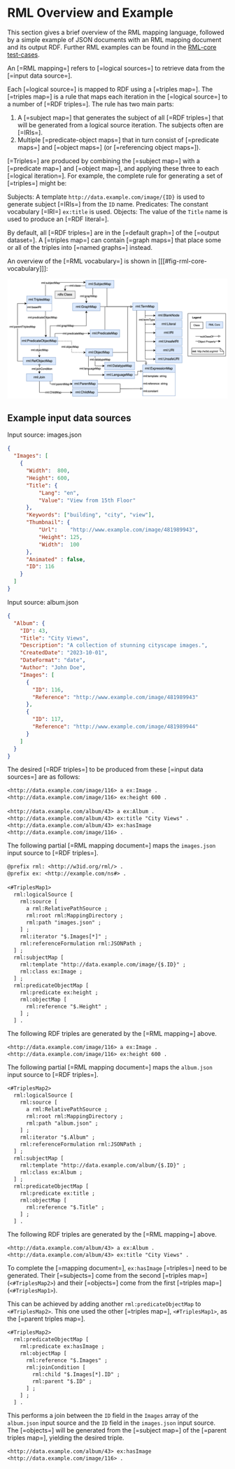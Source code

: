 # RML Overview and Example

This section gives a brief overview of the RML mapping language, followed by a simple example of JSON documents with an RML mapping document and its output RDF. Further RML examples can be found in the [RML-core test-cases](http://w3id.org/rml/core/test-cases).

An [=RML mapping=] refers to [=logical sources=] to retrieve data from the [=input data source=].

Each [=logical source=] is mapped to RDF using a [=triples map=].
The [=triples map=] is a rule that maps each iteration in the [=logical source=]
to a number of [=RDF triples=].
The rule has two main parts:

 1. A [=subject map=] that generates the subject of all [=RDF triples=]
 that will be generated from a logical source iteration.
 The subjects often are [=IRIs=].
 2. Multiple [=predicate-object maps=] that
 in turn consist of [=predicate maps=] and [=object maps=]
 (or [=referencing object maps=]).

[=Triples=] are produced by combining the [=subject map=] with a [=predicate map=] and [=object map=], and applying these three to each [=logical iteration=]. For example, the complete rule for generating a set of [=triples=] might be:

Subjects: A template `http://data.example.com/image/{ID}` is used to generate subject [=IRIs=] from the `ID` name.
Predicates: The constant vocabulary [=IRI=] `ex:title` is used.
Objects: The value of the `Title` name is used to produce an [=RDF literal=].
 
By default, all [=RDF triples=] are in the [=default graph=] of the [=output dataset=].
A [=triples map=] can contain [=graph maps=] that
place some or all of the triples into [=named graphs=] instead. 

An overview of the [=RML vocabulary=] is shown in [[[#fig-rml-core-vocabulary]]]:

![RML-Core vocabulary](../resources/diagram.png "RML-Core vocabulary")

## Example input data sources

<aside class="example" id="example-input-data-sources" title="Example input data sources">

Input source: images.json
<aside class="ex-input">

```json
{
  "Images": [
    {
      "Width":  800,
      "Height": 600,
      "Title": {
          "Lang": "en",
          "Value": "View from 15th Floor"
      },
      "Keywords": ["building", "city", "view"],
      "Thumbnail": {
          "Url":    "http://www.example.com/image/481989943",
          "Height": 125,
          "Width":  100
      },
      "Animated" : false,
      "ID": 116
    }
  ]
}
```
</aside>

Input source: album.json
<aside class="ex-input">

```json
{
  "Album": {
    "ID": 43,
    "Title": "City Views",
    "Description": "A collection of stunning cityscape images.",
    "CreatedDate": "2023-10-01",
    "DateFormat": "date",
    "Author": "John Doe",
    "Images": [
      {
        "ID": 116,
        "Reference": "http://www.example.com/image/481989943"
      },
      {
        "ID": 117,
        "Reference": "http://www.example.com/image/481989944"
      }
    ]
  }
}
```

</aside>

</aside>

<aside class="example" id="example-desired-rdf-output" title="Desired RDF output">

The desired [=RDF triples=] to be produced from these [=input data sources=] are as follows:

<aside class="ex-output">

```turtle
<http://data.example.com/image/116> a ex:Image .
<http://data.example.com/image/116> ex:height 600 .

<http://data.example.com/album/43> a ex:Album .
<http://data.example.com/album/43> ex:title "City Views" .
<http://data.example.com/album/43> ex:hasImage <http://data.example.com/image/116> .
```


</aside>

<aside class="example" id="example-simple-mappings" title="Simple mappings">

The following partial [=RML mapping document=] maps the `images.json` input source to [=RDF triples=].

<aside class="ex-mapping">

```turtle
@prefix rml: <http://w3id.org/rml/> .
@prefix ex: <http://example.com/ns#> .

<#TriplesMap1>
  rml:logicalSource [
    rml:source [
      a rml:RelativePathSource ;
      rml:root rml:MappingDirectory ;
      rml:path "images.json" ;
    ] ;
    rml:iterator "$.Images[*]" ;
    rml:referenceFormulation rml:JSONPath ;
  ] ;
  rml:subjectMap [
    rml:template "http://data.example.com/image/{$.ID}" ;
    rml:class ex:Image ;
  ] ;
  rml:predicateObjectMap [
    rml:predicate ex:height ;
    rml:objectMap [
      rml:reference "$.Height" ;
    ] ;
  ] .
```

</aside>

The following RDF triples are generated by the [=RML mapping=] above.

<aside class="ex-output">

```turtle
<http://data.example.com/image/116> a ex:Image .
<http://data.example.com/image/116> ex:height 600 .
```

</aside>

The following partial [=RML mapping document=] maps the `album.json` input source to [=RDF triples=].

<aside class="mapping">

```turtle
<#TriplesMap2>
  rml:logicalSource [
    rml:source [
      a rml:RelativePathSource ;
      rml:root rml:MappingDirectory ;
      rml:path "album.json" ;
    ] ;
    rml:iterator "$.Album" ;
    rml:referenceFormulation rml:JSONPath ;
  ] ;
  rml:subjectMap [
    rml:template "http://data.example.com/album/{$.ID}" ;
    rml:class ex:Album ;
  ] ;
  rml:predicateObjectMap [
    rml:predicate ex:title ;
    rml:objectMap [
      rml:reference "$.Title" ;
    ] ;
  ] .
```

</aside>

The following RDF triples are generated by the [=RML mapping=] above.

<aside class="ex-output">

```turtle
<http://data.example.com/album/43> a ex:Album .
<http://data.example.com/album/43> ex:title "City Views" .
```

</aside>

</aside>

<aside class = "example" id="example-joining-two-input-data-sources" title="Joining two input data sources">

To complete the [=mapping document=], `ex:hasImage` [=triples=] need to be generated. Their [=subjects=] come from the second [=triples map=] (`<#TriplesMap2>`) and their [=objects=] come from the first [=triples map=] (`<#TriplesMap1>`).

This can be achieved by adding another `rml:predicateObjectMap` to `<#TriplesMap2>`. This one used the other [=triples map=], `<#TriplesMap1>`, as the [=parent triples map=].

<aside class="ex-mapping">

```turtle
<#TriplesMap2>
  rml:predicateObjectMap [
    rml:predicate ex:hasImage ;
    rml:objectMap [
      rml:reference "$.Images" ;
      rml:joinCondition [
        rml:child "$.Images[*].ID" ;
        rml:parent "$.ID" ;
      ] ;
    ] ;
  ] .
```

</aside>

This performs a join between the `ID` field in the `Images` array of the `album.json` input source and the `ID` field in the `images.json` input source. The [=objects=] will be generated from the [=subject map=] of the [=parent triples map=], yielding the desired triple.

<aside class="ex-output">

```turtle
<http://data.example.com/album/43> ex:hasImage <http://data.example.com/image/116> .
```

</aside>

</aside>
